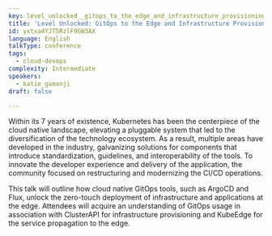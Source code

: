 ```yaml
---
key: level_unlocked__gitops_to_the_edge_and_infrastructure_provisioning_
title: 'Level Unlocked: GitOps to the Edge and Infrastructure Provisioning '
id: yxtxa4YJT5RzlF9GW3AX
language: English
talkType: conference
tags:
  - cloud-devops
complexity: Intermediate
speakers:
  - katie_gamanji
draft: false

---
```


Within its 7 years of existence, Kubernetes has been the centerpiece of the cloud native landscape, elevating a pluggable system that led to the diversification of the technology ecosystem. As a result, multiple areas have developed in the industry, galvanizing solutions for components that introduce standardization, guidelines, and interoperability of the tools. To innovate the developer experience and delivery of the application, the community focused on restructuring and modernizing the CI/CD operations. 

This talk will outline how cloud native GitOps tools, such as ArgoCD and Flux, unlock the zero-touch deployment of infrastructure and applications at the edge.  Attendees will acquire an understanding of GitOps usage in association with ClusterAPI for infrastructure provisioning and KubeEdge for the service propagation to the edge. 